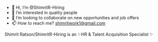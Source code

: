 - 👋 Hi, I’m @ShimritR-Hiring
- 👀 I’m interested in quality people
- 💞️ I’m looking to collaborate on new opportunities and job offers
- 📫 How to reach me? shimritwork1@gmail.com

Shimrit Ratson/ShimritR-Hiring is an ✨HR & Talent Acquisition Specialist ✨
